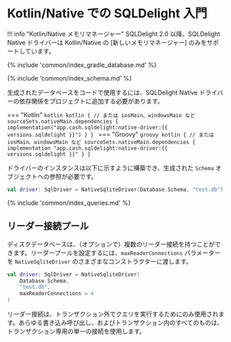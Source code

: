 # Kotlin/Native での SQLDelight 入門

!!! info "Kotlin/Native メモリマネージャー"
    SQLDelight 2.0 以降、SQLDelight Native ドライバーは Kotlin/Native の [新しいメモリマネージャー] のみをサポートしています。

{% include 'common/index_gradle_database.md' %}

{% include 'common/index_schema.md' %}

生成されたデータベースをコードで使用するには、SQLDelight Native ドライバーの依存関係をプロジェクトに追加する必要があります。

=== "Kotlin"
    ```kotlin
    kotlin {
      // または iosMain、windowsMain など
      sourceSets.nativeMain.dependencies {
        implementation("app.cash.sqldelight:native-driver:{{ versions.sqldelight }}")
      }
    }
    ```
=== "Groovy"
    ```groovy
    kotlin {
      // または iosMain、windowsMain など
      sourceSets.nativeMain.dependencies {
        implementation "app.cash.sqldelight:native-driver:{{ versions.sqldelight }}"
      }
    }
    ```

ドライバーのインスタンスは以下に示すように構築でき、生成された `Schema` オブジェクトへの参照が必要です。

```kotlin
val driver: SqlDriver = NativeSqliteDriver(Database.Schema, "test.db")
```

{% include 'common/index_queries.md' %}

## リーダー接続プール

ディスクデータベースは、（オプションで）複数のリーダー接続を持つことができます。リーダープールを設定するには、`maxReaderConnections` パラメーターを `NativeSqliteDriver` のさまざまなコンストラクターに渡します。

```kotlin
val driver: SqlDriver = NativeSqliteDriver(
    Database.Schema, 
    "test.db", 
    maxReaderConnections = 4
)
```

リーダー接続は、トランザクション外でクエリを実行するためにのみ使用されます。あらゆる書き込み呼び出し、およびトランザクション内のすべてのものは、トランザクション専用の単一の接続を使用します。

[new memory manager]: https://kotlinlang.org/docs/native-memory-manager.html